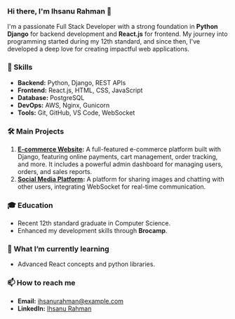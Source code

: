 ### Hi there, I'm Ihsanu Rahman 👋

I'm a passionate Full Stack Developer with a strong foundation in **Python Django** for backend development and **React.js** for frontend. My journey into programming started during my 12th standard, and since then, I've developed a deep love for creating impactful web applications.

### 🚀 Skills
- **Backend:** Python, Django, REST APIs
- **Frontend:** React.js, HTML, CSS, JavaScript
- **Database:** PostgreSQL
- **DevOps:** AWS, Nginx, Gunicorn
- **Tools:** Git, GitHub, VS Code, WebSocket

### 🛠 Main Projects
1. **[E-commerce Website](https://ihsan.website/):** A full-featured e-commerce platform built with Django, featuring online payments, cart management, order tracking, and more. It includes a powerful admin dashboard for managing users, orders, and sales reports.
2. **[Social Media Platform](https://mediacapital.space):** A platform for sharing images and chatting with other users, integrating WebSocket for real-time communication.

### 🎓 Education
- Recent 12th standard graduate in Computer Science.
- Enhanced my development skills through **Brocamp**.

### 🌱 What I’m currently learning
- Advanced React concepts and python libraries.

### 📫 How to reach me
- **Email:** [ihsanurahman@example.com](mailto:ihsanurahman@example.com)
- **LinkedIn:** [Ihsanu Rahman](https://www.linkedin.com/in/ihsanurahman)
